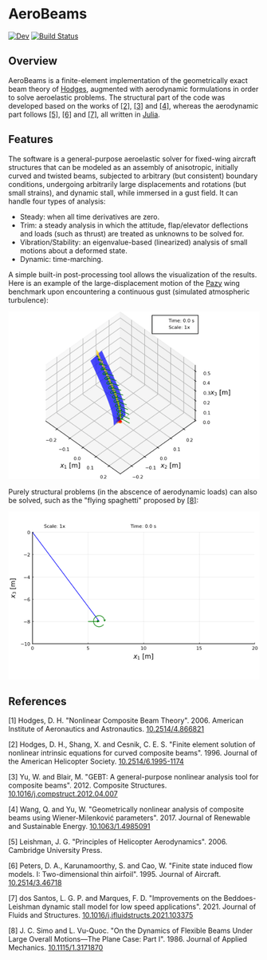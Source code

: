 # AeroBeams

[![Dev](https://img.shields.io/badge/docs-dev-blue.svg)](https://luizpancini.github.io/AeroBeams.jl/dev/)
[![Build Status](https://github.com/luizpancini/AeroBeams.jl/actions/workflows/CI.yml/badge.svg?branch=main)](https://github.com/luizpancini/AeroBeams.jl/actions/workflows/CI.yml?query=branch%3Amain)

## Overview
AeroBeams is a finite-element implementation of the geometrically exact beam theory of [Hodges](#1), augmented with aerodynamic formulations in order to solve aeroelastic problems. The structural part of the code was developed based on the works of [[2]](#2), [[3]](#3) and [[4]](#4), whereas the aerodynamic part follows [[5]](#5), [[6]](#6) and [[7]](#7), all written in [Julia](https://julialang.org/).

## Features
The software is a general-purpose aeroelastic solver for fixed-wing aircraft structures that can be modeled as an assembly of anisotropic, initially curved and twisted beams, subjected to arbitrary (but consistent) boundary conditions, undergoing arbitrarily large displacements and rotations (but small strains), and dynamic stall, while immersed in a gust field. It can handle four types of analysis:

- Steady: when all time derivatives are zero.
- Trim: a steady analysis in which the attitude, flap/elevator deflections and loads (such as thrust) are treated as unknowns to be solved for. 
- Vibration/Stability: an eigenvalue-based (linearized) analysis of small motions about a deformed state.
- Dynamic: time-marching.

A simple built-in post-processing tool allows the visualization of the results. Here is an example of the large-displacement motion of the [Pazy](https://nescacademy.nasa.gov/workshops/AePW3/public/wg/largedeflection) wing benchmark upon encountering a continuous gust (simulated atmospheric turbulence):

![Pazy Wing Continuous 1D Gust Deformation](test/outputs/figures/PazyWingContinuous1DGust/PazyWingContinuous1DGust_deformation.gif)

Purely structural problems (in the abscence of aerodynamic loads) can also be solved, such as the "flying spaghetti" proposed by [[8]](#8):

![flying spaghetti](test/outputs/figures/flyingSpaghetti2D/flyingSpaghetti2D_deformation.gif)

## References
<a id="1">[1]</a> Hodges, D. H. "Nonlinear Composite Beam Theory". 2006. American Institute of Aeronautics and Astronautics. [10.2514/4.866821](https://doi.org/10.2514/4.866821)

<a id="2">[2]</a> Hodges, D. H., Shang, X. and Cesnik, C. E. S. "Finite element solution of nonlinear intrinsic equations for curved composite beams". 1996. Journal of the American Helicopter Society. [10.2514/6.1995-1174](https://doi.org/10.2514/6.1995-1174)

<a id="3">[3]</a> Yu, W. and Blair, M. "GEBT: A general-purpose nonlinear analysis tool for composite beams". 2012. Composite Structures. [10.1016/j.compstruct.2012.04.007](https://doi.org/10.1016/j.compstruct.2012.04.007)

<a id="4">[4]</a> Wang, Q. and Yu, W. "Geometrically nonlinear analysis of composite beams using Wiener-Milenković parameters". 2017. Journal of Renewable and Sustainable Energy. [10.1063/1.4985091](https://doi.org/10.1063/1.4985091)

<a id="5">[5]</a> Leishman, J. G. "Principles of Helicopter Aerodynamics". 2006. Cambridge University Press.

<a id="6">[6]</a> Peters, D. A., Karunamoorthy, S. and Cao, W. "Finite state induced flow models. I: Two-dimensional thin airfoil". 1995. Journal of Aircraft. [10.2514/3.46718](https://doi.org/10.2514/3.46718)

<a id="7">[7]</a> dos Santos, L. G. P. and Marques, F. D. "Improvements on the Beddoes-Leishman dynamic stall model for low speed applications". 2021. Journal of Fluids and Structures. [10.1016/j.jfluidstructs.2021.103375](https://doi.org/10.1016/j.jfluidstructs.2021.103375)

<a id="8">[8]</a> J. C. Simo and L. Vu-Quoc. "On the Dynamics of Flexible Beams Under Large Overall Motions—The Plane Case: Part I". 1986. Journal of Applied Mechanics. [10.1115/1.3171870](https://doi.org/10.1115/1.3171870)
